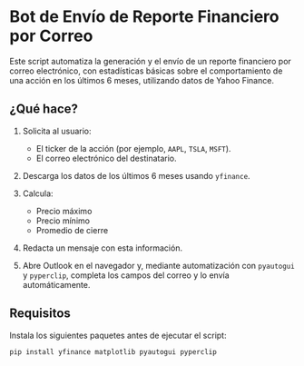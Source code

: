 #  Bot de Envío de Reporte Financiero por Correo

Este script automatiza la generación y el envío de un reporte financiero por correo electrónico, con estadísticas básicas sobre el comportamiento de una acción en los últimos 6 meses, utilizando datos de Yahoo Finance.

##  ¿Qué hace?

1. Solicita al usuario:
   - El ticker de la acción (por ejemplo, `AAPL`, `TSLA`, `MSFT`).
   - El correo electrónico del destinatario.

2. Descarga los datos de los últimos 6 meses usando `yfinance`.

3. Calcula:
   - Precio máximo
   - Precio mínimo
   - Promedio de cierre

4. Redacta un mensaje con esta información.

5. Abre Outlook en el navegador y, mediante automatización con `pyautogui` y `pyperclip`, completa los campos del correo y lo envía automáticamente.

##  Requisitos

Instala los siguientes paquetes antes de ejecutar el script:

```bash
pip install yfinance matplotlib pyautogui pyperclip
